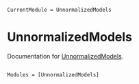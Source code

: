 ```@meta
CurrentModule = UnnormalizedModels
```

# UnnormalizedModels

Documentation for [UnnormalizedModels](https://github.com/aconitum3/UnnormalizedModels.jl).

```@index
```

```@autodocs
Modules = [UnnormalizedModels]
```
